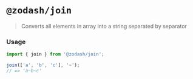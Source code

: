# `@zodash/join`

> Converts all elements in array into a string separated by separator

### Usage

```js
import { join } from '@zodash/join';

join(['a', 'b', 'c'], '~');
// => 'a~b~c'
```
